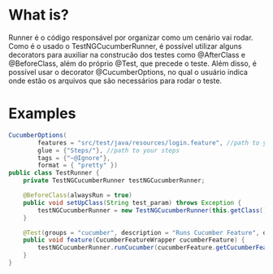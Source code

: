 # What is?
Runner é o código responsável por organizar como um cenário
vai rodar. Como é o usado o TestNGCucumberRunner, é possível utilizar
alguns decorators para auxiliar na construcão dos testes
como @AfterClass e @BeforeClass, além do próprio @Test, que precede
o teste.
Além disso, é possível usar o decorator @CucumberOptions, no qual
o usuário indica onde estão os arquivos que são necessários para
rodar o teste.
# Examples
```java
CucumberOptions(
        features = "src/test/java/resources/login.feature", //path to your features
        glue = {"Steps/"}, //path to your steps
        tags = {"~@Ignore"},
        format = { "pretty" })
public class TestRunner {
    private TestNGCucumberRunner testNGCucumberRunner;

    @BeforeClass(alwaysRun = true)
    public void setUpClass(String test_param) throws Exception {
        testNGCucumberRunner = new TestNGCucumberRunner(this.getClass());
    }

    @Test(groups = "cucumber", description = "Runs Cucumber Feature", dataProvider = "features")
    public void feature(CucumberFeatureWrapper cucumberFeature) {
        testNGCucumberRunner.runCucumber(cucumberFeature.getCucumberFeature());
    }
}
```